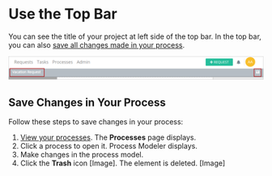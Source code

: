 # Use the Top Bar

You can see the title of your project at left side of the top bar. In the top bar, you can also [save all changes made in your process](toolboxes.md#save-changes-in-your-process).

![](../../../.gitbook/assets/pm4_thetopbar.png)

## Save Changes in Your Process

Follow these steps to save changes in your process:

1. ​[View your processes](https://processmaker.gitbook.io/processmaker-4-community/-LPblkrcFWowWJ6HZdhC/~/drafts/-LRhVZm0ddxDcGGdN5ZN/primary/designing-processes/viewing-processes/view-the-list-of-processes/view-your-processes#view-all-processes). The **Processes** page displays.
2. Click a process to open it. Process Modeler displays.
3. Make changes in the process model.
4. Click the **Trash** icon \[Image\]. The element is deleted. \[Image\]




